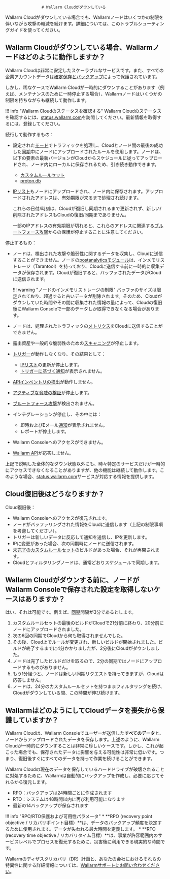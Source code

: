 					# Wallarm Cloudがダウンしている

Wallarm Cloudがダウンしている場合でも、Wallarmノードはいくつかの制限を伴いながら攻撃の軽減を続けます。詳細については、このトラブルシューティングガイドを使ってください。

## Wallarm Cloudがダウンしている場合、Wallarmノードはどのように動作しますか？

Wallarm Cloudは非常に安定したスケーラブルなサービスです。また、すべての企業アカウントデータは[確定保存とバックアップ](#how-does-wallarm-protect-its-cloud-data-from-loss)によって保護されています。

しかし、稀なケースでWallarm Cloudが一時的にダウンすることがあります（例えば、メンテナンスのために一時停止する場合）、Wallarmノードはいくつかの制限を持ちながらも継続して動作します。

!!! info "Wallarm Cloudのステータスを確認する"
    Wallarm Cloudのステータスを確認するには、[status.wallarm.com](https://status.wallarm.com/)を訪問してください。最新情報を取得するには、登録してください。

続行して動作するもの：

* 設定された[モード](../admin-en/configure-wallarm-mode.md#available-filtration-modes)でトラフィックを処理し、Cloudとノード間の最後の成功した[同期](../admin-en/configure-cloud-node-synchronization-en.md)中にノードにアップロードされたルールを使用します。ノードは、以下の要素の最新バージョンがCloudからスケジュールに従ってアップロードされ、ノード内にローカルに保存されるため、引き続き動作できます。

    * [カスタムルールセット](../user-guides/rules/compiling.md)
    * [proton.db](../about-wallarm/protecting-against-attacks.md#library-libproton)

* [IPリスト](../user-guides/ip-lists/overview.md)もノードにアップロードされ、ノード内に保存されます。アップロードされたアドレスは、有効期限が来るまで処理され続けます。

    これらの日付/時刻は、Cloudが復旧し同期されるまで更新されず、新しい/削除されたアドレスもCloudの復旧/同期までありません。

    一部のIPアドレスの有効期限が切れると、これらのアドレスに関連する[ブルートフォース攻撃](../admin-en/configuration-guides/protecting-against-bruteforce.md)からの保護が停止することに注意してください。

停止するもの：

* ノードは、検出された攻撃や脆弱性に関するデータを収集し、Cloudに送信することができません。ノードの[postanalyticsモジュール](../admin-en/installation-nginx-overview.md#modules-overview)は、インメモリストレージ（Tarantool）を持っており、Cloudに送信する前に一時的に収集データが保存されます。Cloudが復旧すると、バッファされたデータがCloudに送信されます。

    !!! warning "ノードのインメモリストレージの制限"
        バッファのサイズは[限定](../admin-en/configuration-guides/allocate-resources-for-node.md#tarantool)されており、超過すると古いデータが削除されます。そのため、Cloudがダウンしていた時間やその間に収集された情報の量によって、Cloudの復旧後にWallarm Consoleで一部のデータしか取得できなくなる場合があります。

* ノードは、処理されたトラフィックの[メトリクス](../admin-en/monitoring/intro.md)をCloudに送信することができません。
* 露出資産や一般的な脆弱性のための[スキャニング](../user-guides/scanner/intro.md)が停止します。
* [トリガー](../user-guides/triggers/triggers.md)が動作しなくなり、その結果として：
    * [IPリスト](../user-guides/ip-lists/overview.md)の更新が停止します。
    * [トリガーに基づく通知](../user-guides/triggers/triggers.md)が表示されません。
* [APIインベントリの検出](../about-wallarm/api-discovery.md)が動作しません。
* [アクティブな脅威の検証](../about-wallarm/detecting-vulnerabilities.md#active-threat-verification)が停止します。
* [ブルートフォース攻撃](../admin-en/configuration-guides/protecting-against-bruteforce.md)が検出されません。
* インテグレーションが停止し、その中には：
    * 即時およびEメール[通知](../user-guides/settings/integrations/integrations-intro.md)が表示されません。
    * レポートが停止します。
* Wallarm Consoleへのアクセスができません。
* [Wallarm API](../api/overview.md)が応答しません。

上記で説明した全体的なダウン状態以外にも、時々特定のサービスだけが一時的にアクセスできなくなることがありますが、他の機能は継続して動作します。このような場合、[status.wallarm.com](https://status.wallarm.com/)サービスが対応する情報を提供します。

## Cloud復旧後はどうなりますか？

Cloud復旧後：

* Wallarm Consoleへのアクセスが復元されます。
* ノードがバッファリングされた情報をCloudに送信します（上記の制限事項を考慮してください）。
* トリガーは新しいデータに反応して通知を送信し、IPを更新します。
* IPに変更があった場合、次の同期時にノードに送信されます。
* [未完了のカスタムルールセット](#is-there-a-case-when-node-did-not-get-settings-saved-in-wallarm-console-before-wallarm-cloud-is-down)のビルドがあった場合、それが再開されます。
* Cloudとフィルタリングノードは、通常どおりスケジュールで同期します。

## Wallarm Cloudがダウンする前に、ノードがWallarm Consoleで保存された設定を取得しないケースはありますか？

はい、それは可能です。例えば、[同期](../admin-en/configure-cloud-node-synchronization-en.md)間隔が3分であるとします。

1. カスタムルールセットの最後のビルドがCloudで21分前に終わり、20分前にノードにアップロードされました。
2. 次の6回の同期でCloudから何も取得されませんでした。
3. その後、Cloud上でルールが変更され、新しいビルドが開始されました。ビルドが終了するまでに4分かかりましたが、2分後にCloudがダウンしました。
4. ノードは完了したビルドだけを取るので、2分の同期ではノードにアップロードするものがありません。
5. もう1分経つと、ノードは新しい同期リクエストを持ってきますが、Cloudは応答しません。
6. ノードは、24分のカスタムルールセットを持つままフィルタリングを続け、Cloudがダウンしている間、この時間が伸び続けます。

## WallarmはどのようにしてCloudデータを喪失から保護していますか？

Wallarm Cloudは、Wallarm Consoleでユーザーが送信した**すべてのデータ**と、ノードからアップロードされたデータを保存します。上述のように、Wallarm Cloudが一時的にダウンすることは非常に珍しいケースです。しかし、これが起こった場合でも、保存されたデータに影響を与える可能性は非常に低いです。つまり、復旧後すぐにすべてのデータを持って作業を続けることができます。

Wallarm Cloudの現在のデータを保存しているハードドライブが破壊されることに対処するために、Wallarmは自動的にバックアップを作成し、必要に応じてそれらから復元します。

* RPO：バックアップは24時間ごとに作成されます
* RTO：システムは48時間以内に再び利用可能になります
* 最新の14バックアップが保存されます

!!! info "RPO/RTO保護および可用性パラメータ"
    * **RPO (recovery point objective / リカバリポイント目標）**は、データのバックアップ頻度を決定するために使用されます。データが失われる最大時間を定義します。
    * **RTO (recovery time objective / リカバリタイム目標）**は、事業が許容範囲内のサービスレベルでプロセスを復元するために、災害後に利用できる現実的な時間です。

Wallarmのディザスタリカバリ（DR）計画と、あなたの会社におけるそれらの特異性に関する詳細情報については、[Wallarmサポートにお問い合わせください](mailto:support@wallarm.com)。